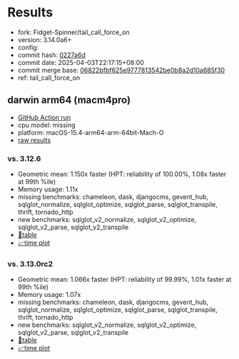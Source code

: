 # Results

- fork: Fidget-Spinner/tail_call_force_on
- version: 3.14.0a6+
- config: 
- commit hash: [0227a6d](https://github.com/Fidget%2dSpinner/cpython/commit/0227a6d)
- commit date: 2025-04-03T22:17:15+08:00
- commit merge base: [06822bfbf625e9777813542be0b8a2d10a685f30](https://github.com/python/cpython/commit/06822bfbf625e9777813542be0b8a2d10a685f30)
- ref: tail_call_force_on

## darwin arm64 (macm4pro)

- [GitHub Action run](https://github.com/facebookexperimental/free-threading-benchmarking/actions/runs/14249496869)
- cpu model: missing
- platform: macOS-15.4-arm64-arm-64bit-Mach-O
- [raw results](bm-20250403-macm4pro-arm64-Fidget%252dSpinner-tail_call_force_on-3.14.0a6%2B-0227a6d.json)

### vs. 3.12.6

- Geometric mean: 1.150x faster (HPT: reliability of 100.00%, 1.08x faster at 99th %ile)
- Memory usage: 1.11x
- missing benchmarks: chameleon, dask, djangocms, gevent_hub, sqlglot_normalize, sqlglot_optimize, sqlglot_parse, sqlglot_transpile, thrift, tornado_http
- new benchmarks: sqlglot_v2_normalize, sqlglot_v2_optimize, sqlglot_v2_parse, sqlglot_v2_transpile
- [📄table](bm-20250403-macm4pro-arm64-Fidget%252dSpinner-tail_call_force_on-3.14.0a6%2B-0227a6d-vs-3.12.6.md)
- [📈time plot](bm-20250403-macm4pro-arm64-Fidget%252dSpinner-tail_call_force_on-3.14.0a6%2B-0227a6d-vs-3.12.6.svg)

### vs. 3.13.0rc2

- Geometric mean: 1.066x faster (HPT: reliability of 99.99%, 1.01x faster at 99th %ile)
- Memory usage: 1.07x
- missing benchmarks: chameleon, dask, djangocms, gevent_hub, sqlglot_normalize, sqlglot_optimize, sqlglot_parse, sqlglot_transpile, thrift, tornado_http
- new benchmarks: sqlglot_v2_normalize, sqlglot_v2_optimize, sqlglot_v2_parse, sqlglot_v2_transpile
- [📄table](bm-20250403-macm4pro-arm64-Fidget%252dSpinner-tail_call_force_on-3.14.0a6%2B-0227a6d-vs-3.13.0rc2.md)
- [📈time plot](bm-20250403-macm4pro-arm64-Fidget%252dSpinner-tail_call_force_on-3.14.0a6%2B-0227a6d-vs-3.13.0rc2.svg)

